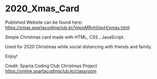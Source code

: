 # 2020_Xmas_Card

Published Website can be found here: https://xmas.spartacodingclub.kr/VqooMRyh0qvH/xmas.html

Simple Christmas card made with HTML, CSS , JavaScript. 

Used for 2020 Christmas while social distancing with friends and family.

Enjoy!

Credit: Sparta Coding Club Christmas Project https://online.spartacodingclub.kr/classroom
